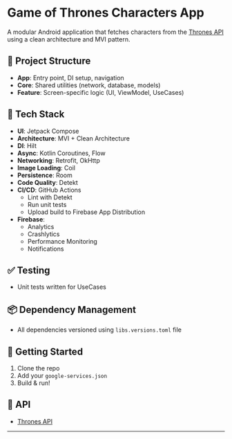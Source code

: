 # Game of Thrones Characters App

A modular Android application that fetches characters from the [Thrones API](https://thronesapi.com/) using a clean architecture and MVI pattern.

## 🧱 Project Structure

- **App**: Entry point, DI setup, navigation
- **Core**: Shared utilities (network, database, models)
- **Feature**: Screen-specific logic (UI, ViewModel, UseCases)

## 🔧 Tech Stack

- **UI**: Jetpack Compose  
- **Architecture**: MVI + Clean Architecture  
- **DI**: Hilt  
- **Async**: Kotlin Coroutines, Flow  
- **Networking**: Retrofit, OkHttp  
- **Image Loading**: Coil  
- **Persistence**: Room  
- **Code Quality**: Detekt  
- **CI/CD**: GitHub Actions  
  - Lint with Detekt  
  - Run unit tests  
  - Upload build to Firebase App Distribution  
- **Firebase**:  
  - Analytics  
  - Crashlytics  
  - Performance Monitoring  
  - Notifications  

## ✅ Testing

- Unit tests written for UseCases

## 📦 Dependency Management

- All dependencies versioned using `libs.versions.toml` file

## 🚀 Getting Started

1. Clone the repo  
2. Add your `google-services.json`  
3. Build & run!

## 🔗 API

- [Thrones API](https://thronesapi.com/)

---

